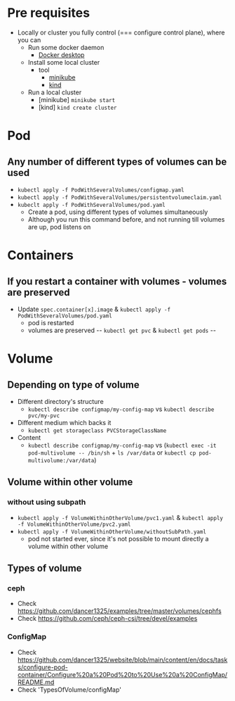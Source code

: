 # Pre requisites
* Locally or cluster you fully control (=== configure control plane), where you can
  * Run some docker daemon
    * [Docker desktop](https://www.docker.com/products/docker-desktop/)
  * Install some local cluster
    * tool
      * [minikube](https://minikube.sigs.k8s.io/docs/start/)
      * [kind](https://kind.sigs.k8s.io/)
  * Run a local cluster
    * [minikube]  `minikube start`
    * [kind] `kind create cluster`


# Pod
## Any number of different types of volumes can be used
* `kubectl apply -f PodWithSeveralVolumes/configmap.yaml`
* `kubectl apply -f PodWithSeveralVolumes/persistentvolumeclaim.yaml `
* `kubeclt apply -f PodWithSeveralVolumes/pod.yaml `
  * Create a pod, using different types of volumes simultaneously
  * Although you run this command before, and not running till volumes are up, pod listens on

# Containers
## If you restart a container with volumes - volumes are preserved
* Update `spec.container[x].image` & `kubectl apply -f PodWithSeveralVolumes/pod.yaml`
  * pod is restarted
  * volumes are preserved -- `kubectl get pvc` & `kubectl get pods` --

# Volume
## Depending on type of volume
* Different directory's structure
  * `kubectl describe configmap/my-config-map` vs `kubectl describe pvc/my-pvc`
* Different medium which backs it
  * `kubectl get storageclass PVCStorageClassName`
* Content
  * `kubectl describe configmap/my-config-map` vs (`kubectl exec -it pod-multivolume -- /bin/sh` + `ls /var/data` or `kubectl cp pod-multivolume:/var/data`)
## Volume within other volume
### without using subpath
* `kubectl apply -f VolumeWithinOtherVolume/pvc1.yaml` & `kubectl apply -f VolumeWithinOtherVolume/pvc2.yaml`
* `kubectl apply -f VolumeWithinOtherVolume/withoutSubPath.yaml`
  * pod not started ever, since it's not possible to mount directly a volume within other volume

## Types of volume
### ceph
* Check https://github.com/dancer1325/examples/tree/master/volumes/cephfs
* Check https://github.com/ceph/ceph-csi/tree/devel/examples
### ConfigMap
* Check https://github.com/dancer1325/website/blob/main/content/en/docs/tasks/configure-pod-container/Configure%20a%20Pod%20to%20Use%20a%20ConfigMap/README.md
* Check 'TypesOfVolume/configMap'
